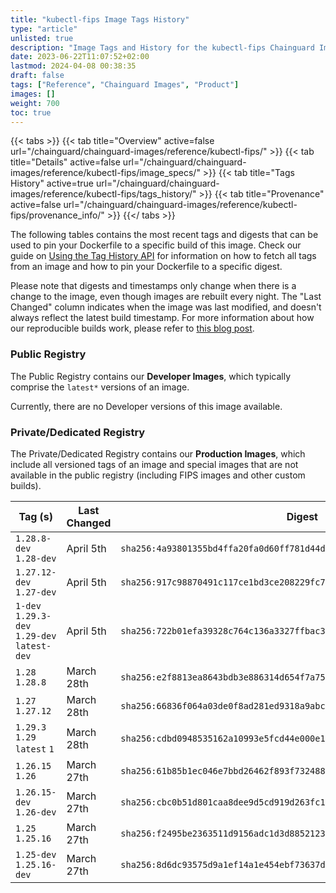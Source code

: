 ```yaml
---
title: "kubectl-fips Image Tags History"
type: "article"
unlisted: true
description: "Image Tags and History for the kubectl-fips Chainguard Image"
date: 2023-06-22T11:07:52+02:00
lastmod: 2024-04-08 00:38:35
draft: false
tags: ["Reference", "Chainguard Images", "Product"]
images: []
weight: 700
toc: true
---
```


{{< tabs >}}
{{< tab title="Overview" active=false url="/chainguard/chainguard-images/reference/kubectl-fips/" >}}
{{< tab title="Details" active=false url="/chainguard/chainguard-images/reference/kubectl-fips/image_specs/" >}}
{{< tab title="Tags History" active=true url="/chainguard/chainguard-images/reference/kubectl-fips/tags_history/" >}}
{{< tab title="Provenance" active=false url="/chainguard/chainguard-images/reference/kubectl-fips/provenance_info/" >}}
{{</ tabs >}}

The following tables contains the most recent tags and digests that can be used to pin your Dockerfile to a specific build of this image. Check our guide on [Using the Tag History API](/chainguard/chainguard-images/using-the-tag-history-api/) for information on how to fetch all tags from an image and how to pin your Dockerfile to a specific digest.

Please note that digests and timestamps only change when there is a change to the image, even though images are rebuilt every night. The "Last Changed" column indicates when the image was last modified, and doesn't always reflect the latest build timestamp. For more information about how our reproducible builds work, please refer to [this blog post](https://www.chainguard.dev/unchained/reproducing-chainguards-reproducible-image-builds).

### Public Registry
The Public Registry contains our **Developer Images**, which typically comprise the `latest*` versions of an image.

Currently, there are no Developer versions of this image available.

### Private/Dedicated Registry
The Private/Dedicated Registry contains our **Production Images**, which include all versioned tags of an image and special images that are not available in the public registry (including FIPS images and other custom builds).

| Tag (s)                                       | Last Changed | Digest                                                                    |
|-----------------------------------------------|--------------|---------------------------------------------------------------------------|
|  `1.28.8-dev` `1.28-dev`                      | April 5th    | `sha256:4a93801355bd4ffa20fa0d60ff781d44db70bef807219c6d3bb90cf3af8f15f6` |
|  `1.27.12-dev` `1.27-dev`                     | April 5th    | `sha256:917c98870491c117ce1bd3ce208229fc7617d3f26a84f4947224b86c1d603c84` |
|  `1-dev` `1.29.3-dev` `1.29-dev` `latest-dev` | April 5th    | `sha256:722b01efa39328c764c136a3327ffbac3eda2af86eda67eb39e0908c252f5cbe` |
|  `1.28` `1.28.8`                              | March 28th   | `sha256:e2f8813ea8643bdb3e886314d654f7a75c7b2790fdaa6fe503cd338bc8abecac` |
|  `1.27` `1.27.12`                             | March 28th   | `sha256:66836f064a03de0f8ad281ed9318a9abc5cee131e2dbfa4aa12cc9034eb24884` |
|  `1.29.3` `1.29` `latest` `1`                 | March 28th   | `sha256:cdbd0948535162a10993e5fcd44e000e11bb5ff094066f024edc28a431f1cf33` |
|  `1.26.15` `1.26`                             | March 27th   | `sha256:61b85b1ec046e7bbd26462f893f732488ae27d71b0778ba7cfa6dcbf231f0bcf` |
|  `1.26.15-dev` `1.26-dev`                     | March 27th   | `sha256:cbc0b51d801caa8dee9d5cd919d263fc1ba7d290e627dd524d532977b379ab61` |
|  `1.25` `1.25.16`                             | March 27th   | `sha256:f2495be2363511d9156adc1d3d8852123157fc2ebe640d8dd46ea824643044ff` |
|  `1.25-dev` `1.25.16-dev`                     | March 27th   | `sha256:8d6dc93575d9a1ef14a1e454ebf73637d2a5ad52c85d0ec5528b2c05b400b371` |

